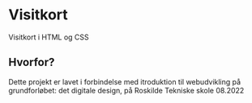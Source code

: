 # Visitkort
Visitkort i HTML og CSS

## Hvorfor?
Dette projekt er lavet i forbindelse med itroduktion til webudvikling på grundforløbet: det digitale design, på Roskilde Tekniske skole 08.2022
